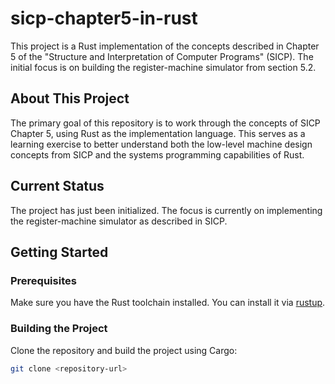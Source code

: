 # sicp-chapter5-in-rust

This project is a Rust implementation of the concepts described in Chapter 5 of the "Structure and Interpretation of Computer Programs" (SICP). The initial focus is on building the register-machine simulator from section 5.2.

## About This Project

The primary goal of this repository is to work through the concepts of SICP Chapter 5, using Rust as the implementation language. This serves as a learning exercise to better understand both the low-level machine design concepts from SICP and the systems programming capabilities of Rust.

## Current Status

The project has just been initialized. The focus is currently on implementing the register-machine simulator as described in SICP.

## Getting Started

### Prerequisites

Make sure you have the Rust toolchain installed. You can install it via [rustup](https://rustup.rs/).

### Building the Project

Clone the repository and build the project using Cargo:

```bash
git clone <repository-url>
